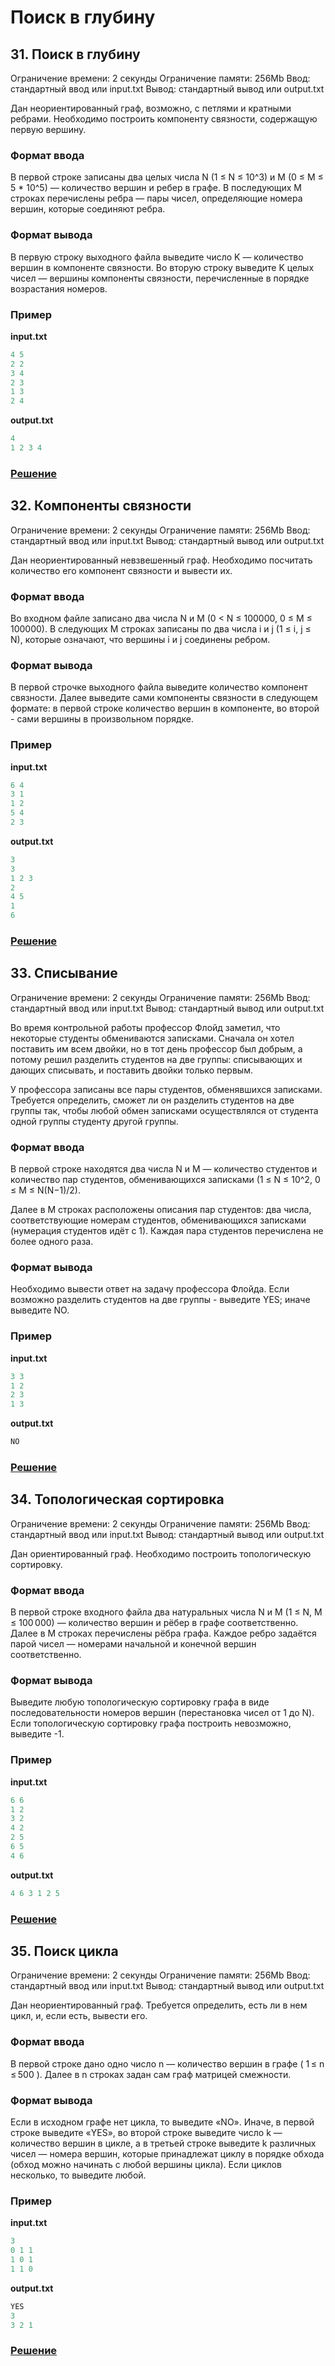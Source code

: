 # Поиск в глубину

## 31. Поиск в глубину

Ограничение времени:    2 секунды
Ограничение памяти: 	256Mb
Ввод:	стандартный ввод или input.txt
Вывод:	стандартный вывод или output.txt

Дан неориентированный граф, возможно, с петлями и кратными ребрами. Необходимо построить компоненту связности, содержащую первую вершину.

### Формат ввода

В первой строке записаны два целых числа N (1 ≤ N ≤ 10^3) и M (0 ≤ M ≤ 5 * 10^5) — количество вершин и ребер в графе. В последующих M строках перечислены ребра — пары чисел, определяющие номера вершин, которые соединяют ребра.

### Формат вывода

В первую строку выходного файла выведите число K — количество вершин в компоненте связности. Во вторую строку выведите K целых чисел — вершины компоненты связности, перечисленные в порядке возрастания номеров.

### Пример

**input.txt**
```c++
4 5
2 2
3 4
2 3
1 3
2 4
```

**output.txt**
```c++
4
1 2 3 4
```

### [Решение](31_dfs.py)

## 32. Компоненты связности

Ограничение времени:	2 секунды
Ограничение памяти: 	256Mb
Ввод:	стандартный ввод или input.txt
Вывод:	стандартный вывод или output.txt

Дан неориентированный невзвешенный граф. Необходимо посчитать количество его компонент связности и вывести их.

### Формат ввода
Во входном файле записано два числа N и M (0 < N ≤ 100000, 0 ≤ M ≤ 100000). В следующих M строках записаны по два числа i и j (1 ≤ i, j ≤ N), которые означают, что вершины i и j соединены ребром.

### Формат вывода

В первой строчке выходного файла выведите количество компонент связности. Далее выведите сами компоненты связности в следующем формате: в первой строке количество вершин в компоненте, во второй - сами вершины в произвольном порядке.

### Пример

**input.txt**
```c++
6 4
3 1
1 2
5 4
2 3
```

**output.txt**
```c++
3
3
1 2 3 
2
4 5 
1
6 
```

### [Решение](32_comp.py)

## 33. Списывание

Ограничение времени:	2 секунды
Ограничение памяти: 	256Mb
Ввод:	стандартный ввод или input.txt
Вывод:	стандартный вывод или output.txt

Во время контрольной работы профессор Флойд заметил, что некоторые студенты обмениваются записками. Сначала он хотел поставить им всем двойки, но в тот день профессор был добрым, а потому решил разделить студентов на две группы: списывающих и дающих списывать, и поставить двойки только первым.

У профессора записаны все пары студентов, обменявшихся записками. Требуется определить, сможет ли он разделить студентов на две группы так, чтобы любой обмен записками осуществлялся от студента одной группы студенту другой группы.

### Формат ввода

В первой строке находятся два числа N и M — количество студентов и количество пар студентов, обменивающихся записками (1 ≤ N ≤ 10^2, 0 ≤ M ≤ N(N−1)/2).

Далее в M строках расположены описания пар студентов: два числа, соответствующие номерам студентов, обменивающихся записками (нумерация студентов идёт с 1). Каждая пара студентов перечислена не более одного раза.

### Формат вывода

Необходимо вывести ответ на задачу профессора Флойда. Если возможно разделить студентов на две группы - выведите YES; иначе выведите NO.

### Пример

**input.txt**
```c++
3 3
1 2
2 3
1 3
```

**output.txt**
```c++
NO
```

### [Решение](33_cheating.py)

## 34. Топологическая сортировка

Ограничение времени:	2 секунды
Ограничение памяти: 	256Mb
Ввод:	стандартный ввод или input.txt
Вывод:	стандартный вывод или output.txt

Дан ориентированный граф. Необходимо построить топологическую сортировку.

### Формат ввода

В первой строке входного файла два натуральных числа N и M (1 ≤ N, M ≤ 100 000) — количество вершин и рёбер в графе соответственно. Далее в M строках перечислены рёбра графа. Каждое ребро задаётся парой чисел — номерами начальной и конечной вершин соответственно.

### Формат вывода

Выведите любую топологическую сортировку графа в виде последовательности номеров вершин (перестановка чисел от 1 до N). Если топологическую сортировку графа построить невозможно, выведите -1.

### Пример

**input.txt**
```c++
6 6
1 2
3 2
4 2
2 5
6 5
4 6
```

**output.txt**
```c++
4 6 3 1 2 5 
```

### [Решение](34_topsort.py)

## 35. Поиск цикла

Ограничение времени:	2 секунды
Ограничение памяти: 	256Mb
Ввод:	стандартный ввод или input.txt
Вывод:	стандартный вывод или output.txt

Дан неориентированный граф. Требуется определить, есть ли в нем цикл, и, если есть, вывести его.

### Формат ввода

В первой строке дано одно число n — количество вершин в графе ( 1 ≤ n ≤ 500 ). Далее в n строках задан сам граф матрицей смежности.

### Формат вывода

Если в иcходном графе нет цикла, то выведите «NO». Иначе, в первой строке выведите «YES», во второй строке выведите число k — количество вершин в цикле, а в третьей строке выведите k различных чисел — номера вершин, которые принадлежат циклу в порядке обхода (обход можно начинать с любой вершины цикла). Если циклов несколько, то выведите любой.

### Пример

**input.txt**
```c++
3
0 1 1
1 0 1
1 1 0
```

**output.txt**
```c++
YES
3
3 2 1
```

### [Решение](35_loops.py)